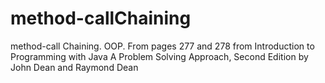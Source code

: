 # method-callChaining
method-call Chaining. OOP. From pages 277 and 278 from Introduction to Programming with Java A Problem Solving Approach, Second Edition by John Dean and Raymond Dean
